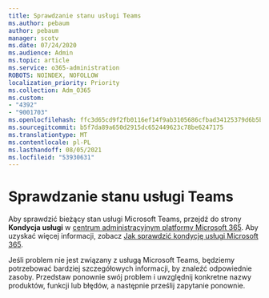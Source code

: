 ```yaml
---
title: Sprawdzanie stanu usługi Teams
ms.author: pebaum
author: pebaum
manager: scotv
ms.date: 07/24/2020
ms.audience: Admin
ms.topic: article
ms.service: o365-administration
ROBOTS: NOINDEX, NOFOLLOW
localization_priority: Priority
ms.collection: Adm_O365
ms.custom:
- "4392"
- "9001703"
ms.openlocfilehash: ffc3d65cd9f2fb0116ef14f9ab3105686cfbad34125379d6b5b9db355712a507
ms.sourcegitcommit: b5f7da89a650d2915dc652449623c78be6247175
ms.translationtype: MT
ms.contentlocale: pl-PL
ms.lasthandoff: 08/05/2021
ms.locfileid: "53930631"
---
```

# <a name="check-teams-service-status"></a>Sprawdzanie stanu usługi Teams

Aby sprawdzić bieżący stan usługi Microsoft Teams, przejdź do strony **Kondycja usługi** w [centrum administracyjnym platformy Microsoft 365](https://go.microsoft.com/fwlink/p/?linkid=2024339). Aby uzyskać więcej informacji, zobacz [Jak sprawdzić kondycję usługi Microsoft 365](https://docs.microsoft.com/office365/enterprise/view-service-health).

Jeśli problem nie jest związany z usługą Microsoft Teams, będziemy potrzebować bardziej szczegółowych informacji, by znaleźć odpowiednie zasoby. Przedstaw ponownie swój problem i uwzględnij konkretne nazwy produktów, funkcji lub błędów, a następnie prześlij zapytanie ponownie.
